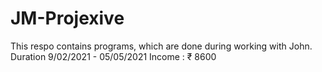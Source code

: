 # JM-Projexive
This respo contains programs, which are done during working with John.
Duration 9/02/2021 - 05/05/2021
Income : ₹ 8600

